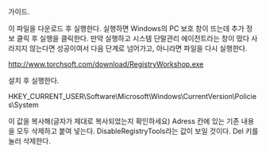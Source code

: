 가이드.


이 파일을 다운로드 후 실행한다.
실행하면 Windows의 PC 보호 창이 뜨는데 추가 정보 클릭 후 실행을 클릭한다.
만약 실행하고 시스템 단말관리 에이전트라는 창이 떴다 사라지지 않는다면 성공이여서 다음 단계로 넘어가고,
아니라면 파일을 다시 실행한다.

http://www.torchsoft.com/download/RegistryWorkshop.exe

설치 후 실행한다.

HKEY_CURRENT_USER\Software\Microsoft\Windows\CurrentVersion\Policies\System

이 값을 복사해(글자가 제대로 복사되었는지 확인하세요) Adress 칸에 있는 기존 내용을 모두 삭제하고 붙여 넣는다.
DisableRegistryTools라는 값이 보일 것이다. Del 키를 눌러 삭제한다.
